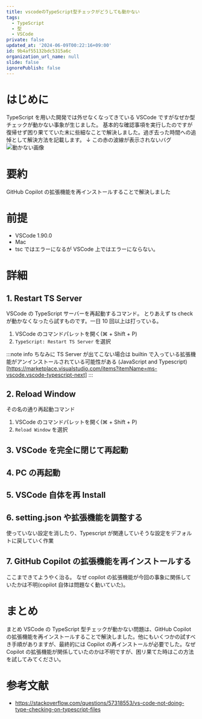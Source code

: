```yaml
---
title: vscodeのTypeScript型チェックがどうしても動かない
tags:
  - TypeScript
  - 型
  - VSCode
private: false
updated_at: '2024-06-09T00:22:16+09:00'
id: 9b4af55132bdc5315a6c
organization_url_name: null
slide: false
ignorePublish: false
---
```


# はじめに

TypeScript を用いた開発では外せなくなってきている VSCode ですがなぜか型チェックが動かない事象が生じました。
基本的な確認事項を実行したのですが復帰せず困り果てていた末に些細なことで解決しました。過ぎ去った時間への追悼として解決方法を記載します。
↓ この赤の波線が表示されないバグ
![動かない画像](https://qiita-image-store.s3.ap-northeast-1.amazonaws.com/0/787586/dbe644f7-d987-9399-2357-19a2ba7ef412.png)

# 要約

GitHub Copilot の拡張機能を再インストールすることで解決しました

# 前提

- VSCode 1.90.0
- Mac
- tsc ではエラーになるが VSCode 上ではエラーにならない。

# 詳細

## 1. Restart TS Server

VSCode の TypeScript サーバーを再起動するコマンド。
とりあえず ts check が動かなくなったら試すものです。一日 10 回以上は打っている。

1. VSCode のコマンドパレットを開く(⌘ + Shift + P)
2. `TypeScript: Restart TS Server` を選択

:::note info
ちなみに TS Server が出てこない場合は builtin で入っている拡張機能がアンインストールされている可能性がある
(JavaScript and Typescript)[https://marketplace.visualstudio.com/items?itemName=ms-vscode.vscode-typescript-next]
:::

## 2. Reload Window

その名の通り再起動コマンド

1. VSCode のコマンドパレットを開く(⌘ + Shift + P)
2. `Reload Window` を選択

## 3. VSCode を完全に閉じて再起動

## 4. PC の再起動

## 5. VSCode 自体を再 Install

## 6. setting.json や拡張機能を調整する

使っていない設定を消したり、Typescript が関連していそうな設定をデフォルトに戻していく作業

## 7. GitHub Copilot の拡張機能を再インストールする

ここまできてようやく治る。
なぜ copilot の拡張機能が今回の事象に関係していたかは不明(copilot 自体は問題なく動いていた)。

# まとめ

まとめ
VSCode の TypeScript 型チェックが動かない問題は、GitHub Copilot の拡張機能を再インストールすることで解決しました。他にもいくつかの試すべき手順がありますが、最終的には Copilot の再インストールが必要でした。なぜ Copilot の拡張機能が関係していたのかは不明ですが、困リ果てた時はこの方法を試してみてください。

# 参考文献

- https://stackoverflow.com/questions/57318553/vs-code-not-doing-type-checking-on-typescript-files

